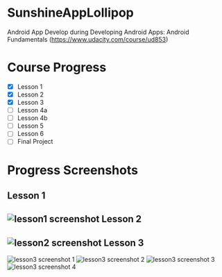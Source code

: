 # SunshineAppLollipop
Android App Develop during Developing Android Apps: Android Fundamentals (https://www.udacity.com/course/ud853)

Course Progress
===============

- [x] Lesson 1
- [x] Lesson 2
- [x] Lesson 3
- [ ] Lesson 4a
- [ ] Lesson 4b
- [ ] Lesson 5
- [ ] Lesson 6
- [ ] Final Project

Progress Screenshots
====================

Lesson 1
--------
![lesson1 screenshot](https://raw.githubusercontent.com/joaopedronardari/SunshineAppLollipop/master/lesson1-finished.png)
Lesson 2
--------
![lesson2 screenshot](https://raw.githubusercontent.com/joaopedronardari/SunshineAppLollipop/master/lesson2-finished.png)
Lesson 3
--------
![lesson3 screenshot 1](https://raw.githubusercontent.com/joaopedronardari/SunshineAppLollipop/master/lesson3-finished1.png)
![lesson3 screenshot 2](https://raw.githubusercontent.com/joaopedronardari/SunshineAppLollipop/master/lesson3-finished2.png)
![lesson3 screenshot 3](https://raw.githubusercontent.com/joaopedronardari/SunshineAppLollipop/master/lesson3-finished3.png)
![lesson3 screenshot 4](https://raw.githubusercontent.com/joaopedronardari/SunshineAppLollipop/master/lesson3-finished4.png)
